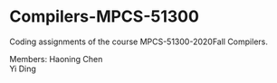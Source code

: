 # Compilers-MPCS-51300
Coding assignments of the course MPCS-51300-2020Fall Compilers. 

Members:
Haoning Chen  
Yi Ding  
